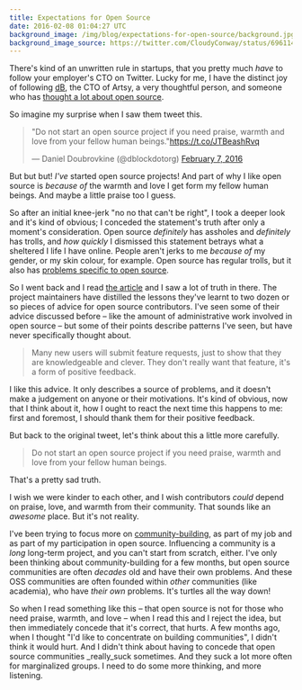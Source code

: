```yaml
---
title: Expectations for Open Source
date: 2016-02-08 01:04:27 UTC
background_image: /img/blog/expectations-for-open-source/background.jpg
background_image_source: https://twitter.com/CloudyConway/status/696114194584899584
---
```


There's kind of an unwritten rule in startups, that you pretty much _have_ to follow your employer's CTO on Twitter. Lucky for me, I have the distinct joy of following [dB](https://twitter.com/dblockdotorg), the CTO of Artsy, a very thoughtful person, and someone who has [thought a lot about open source](http://code.dblock.org/tags/open%20source/). 

So imagine my surprise when I saw them tweet this.

<!-- more -->

<blockquote class="twitter-tweet" data-lang="en"><p lang="en" dir="ltr">&quot;Do not start an open source project if you need praise, warmth and love from your fellow human beings.&quot;<a href="https://t.co/JTBeashRvq">https://t.co/JTBeashRvq</a></p>&mdash; Daniel Doubrovkine (@dblockdotorg) <a href="https://twitter.com/dblockdotorg/status/696412200618037248">February 7, 2016</a></blockquote> <script async src="//platform.twitter.com/widgets.js" charset="utf-8"></script>

But but but! _I've_ started open source projects! And part of why I like open source is _because of_ the warmth and love I get form my fellow human beings. And maybe a little praise too I guess. 

So after an initial knee-jerk "no no that can't be right", I took a deeper look and it's kind of obvious; I conceded the statement's truth after only a moment's consideration. Open source _definitely_ has assholes and _definitely_ has trolls, and _how quickly_ I dismissed this statement betrays what a sheltered I life I have online. People aren't jerks to me _because of_ my gender, or my skin colour, for example. Open source has regular trolls, but it also has [problems specific to open source](http://geekfeminism.wikia.com/wiki/FLOSS#Issues).

So I went back and I read [the article](http://taskwarrior.org/docs/advice.html) and I saw a lot of truth in there. The project maintainers have distilled the lessons they've learnt to two dozen or so pieces of advice for open source contributors. I've seen some of their advice discussed before – like the amount of administrative work involved in open source – but some of their points describe patterns I've seen, but have never specifically thought about.

> Many new users will submit feature requests, just to show that they are knowledgeable and clever. They don't really want that feature, it's a form of positive feedback.

I like this advice. It only describes a source of problems, and it doesn't make a judgement on anyone or their motivations. It's kind of obvious, now that I think about it, how I ought to react the next time this happens to me: first and foremost, I should thank them for their positive feedback.

But back to the original tweet, let's think about this a little more carefully.

> Do not start an open source project if you need praise, warmth and love from your fellow human beings.

That's a pretty sad truth.

I wish we were kinder to each other, and I wish contributors _could_ depend on praise, love, and warmth from their community. That sounds like an _awesome_ place. But it's not reality.

I've been trying to focus more on [community-building](https://ashfurrow.com/blog/building-my-career/), as part of my job and as part of my participation in open source. Influencing a community is a _long_ long-term project, and you can't start from scratch, either. I've only been thinking about community-building for a few months, but open source communities are often _decades_ old and have their own problems. And these OSS communities are often founded within _other_ communities (like academia), who have _their own_ problems. It's turtles all the way down!

So when I read something like this – that open source is not for those who need praise, warmth, and love – when I read this and I reject the idea, but then immediately concede that it's correct, that hurts. A few months ago, when I thought "I'd like to concentrate on building communities", I didn't think it would hurt. And I didn't think about having to concede that open source communities _really_suck sometimes. And they suck a lot more often for marginalized groups. I need to do some more thinking, and more listening.
